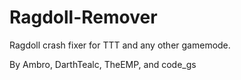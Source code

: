 Ragdoll-Remover
===============

Ragdoll crash fixer for TTT and any other gamemode.

By Ambro, DarthTealc, TheEMP, and code_gs

